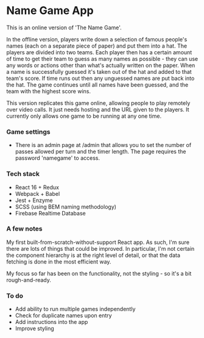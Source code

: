# Name Game App

This is an online version of 'The Name Game'.

In the offline version, players write down a selection of famous people's names (each on a separate piece of paper) and put them into a hat. The players are divided into two teams. Each player then has a certain amount of time to get their team to guess as many names as possible - they can use any words or actions other than what's actually written on the paper. When a name is successfully guessed it's taken out of the hat and added to that team's score. If time runs out then any unguessed names are put back into the hat. The game continues until all names have been guessed, and the team with the highest score wins.

This version replicates this game online, allowing people to play remotely over video calls. It just needs hosting and the URL given to the players. It currently only allows one game to be running at any one time.


### Game settings
- There is an admin page at /admin that allows you to set the number of passes allowed per turn and the timer length. The page requires the password 'namegame' to access.


### Tech stack
- React 16 + Redux
- Webpack + Babel
- Jest + Enzyme
- SCSS (using BEM naming methodology)
- Firebase Realtime Database


### A few notes
My first built-from-scratch-without-support React app. As such, I'm sure there are lots of things that could be improved. In particular, I'm not certain the component hierarchy is at the right level of detail, or that the data fetching is done in the most efficient way.

My focus so far has been on the functionality, not the styling - so it's a bit rough-and-ready.


### To do
- Add ability to run multiple games independently
- Check for duplicate names upon entry
- Add instructions into the app
- Improve styling
